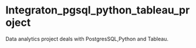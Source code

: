 # Integraton_pgsql_python_tableau_project
Data analytics project deals with PostgresSQL,Python and Tableau.
